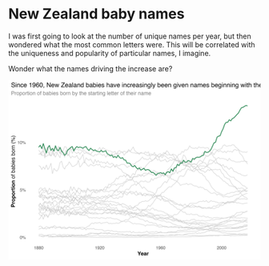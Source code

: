 # New Zealand baby names

I was first going to look at the number of unique names per year, but then wondered what the most common letters were. This will be correlated with the uniqueness and popularity of particular names, I imagine.

Wonder what the names driving the increase are?

![](tt_2022-03-22.png)
